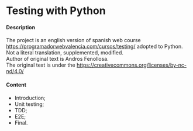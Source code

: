 # Testing with Python

#### Description
The project is an english version of spanish web course 
https://programadorwebvalencia.com/cursos/testing/ adopted to Python. <br>
Not a literal translation, supplemented, modified.<br>
Author of original text is Andros Fenollosa.<br>
The original text is under the https://creativecommons.org/licenses/by-nc-nd/4.0/  <br>

#### Content
* Introduction;
* Unit testing;
* TDD;
* E2E;
* Final.
